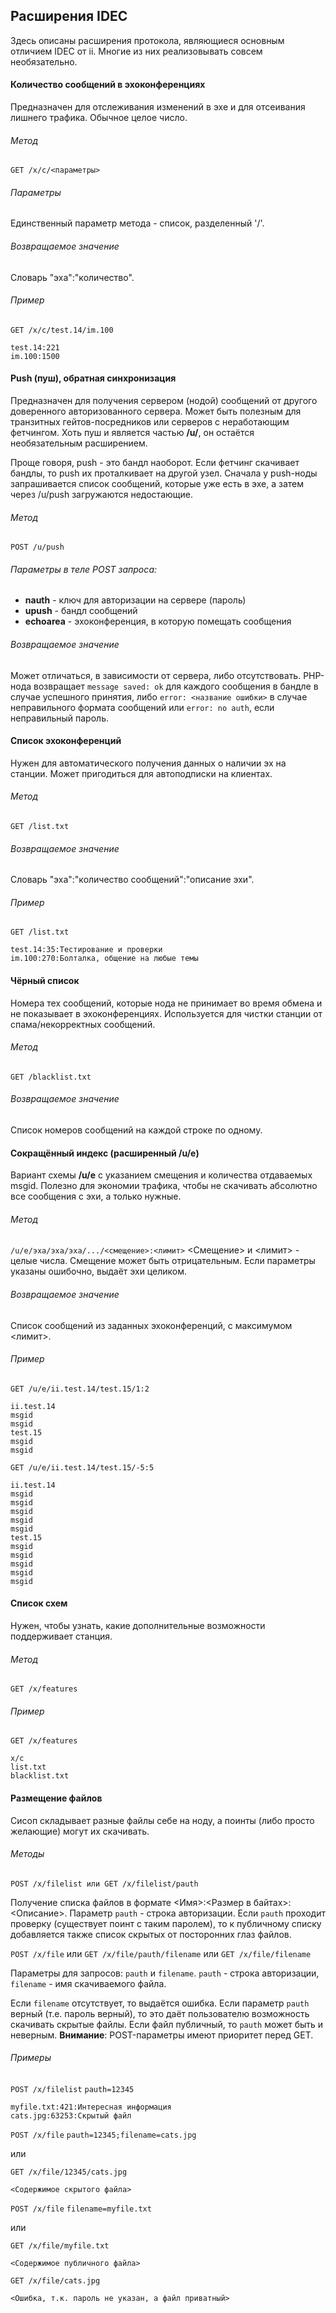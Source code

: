 ## Расширения IDEC

Здесь описаны расширения протокола, являющиеся основным отличием IDEC от ii. Многие из них реализовывать совсем необязательно.

#### Количество сообщений в эхоконференциях

Предназначен для отслеживания изменений в эхе и для отсеивания лишнего трафика. Обычное целое число.

###### Метод
`GET /x/с/<параметры>`

###### Параметры
Единственный параметр метода - список, разделенный '/'.

###### Возвращаемое значение
Словарь "эха":"количество".

###### Пример
`GET /x/c/test.14/im.100`

```
test.14:221
im.100:1500
```

#### Push (пуш), обратная синхронизация
Предназначен для получения сервером (нодой) сообщений от другого доверенного авторизованного сервера. Может быть полезным для транзитных гейтов-посредников или серверов с неработающим фетчингом. Хоть пуш и является частью **/u/**, он остаётся необязательным расширением.

Проще говоря, push - это бандл наоборот. Если фетчинг скачивает бандлы, то push их проталкивает на другой узел. Сначала у push-ноды запрашивается список сообщений, которые уже есть в эхе, а затем через /u/push загружаются недостающие. 

###### Метод
`POST /u/push`

###### Параметры в теле POST запроса:
* **nauth** - ключ для авторизации на сервере (пароль)
* **upush** - бандл сообщений
* **echoarea** - эхоконференция, в которую помещать сообщения

###### Возвращаемое значение
Может отличаться, в зависимости от сервера, либо отсутствовать. PHP-нода возвращает `message saved: ok` для каждого сообщения в бандле в случае успешного принятия, либо `error: <название ошибки>` в случае неправильного формата сообщений или `error: no auth`, если неправильный пароль.

#### Список эхоконференций
Нужен для автоматического получения данных о наличии эх на станции. Может пригодиться для автоподписки на клиентах.

###### Метод
`GET /list.txt`

###### Возвращаемое значение
Словарь "эха":"количество сообщений":"описание эхи".

###### Пример
`GET /list.txt`
```
test.14:35:Тестирование и проверки
im.100:270:Болталка, общение на любые темы
```

#### Чёрный список
Номера тех сообщений, которые нода не принимает во время обмена и не показывает в эхоконференциях. Используется для чистки станции от спама/некорректных сообщений.

###### Метод
`GET /blacklist.txt`

###### Возвращаемое значение
Список номеров сообщений на каждой строке по одному.

#### Сокращённый индекс (расширенный /u/e)
Вариант схемы **/u/e** с указанием смещения и количества отдаваемых msgid. Полезно для экономии трафика, чтобы не скачивать абсолютно все сообщения с эхи, а только нужные.

###### Метод
`/u/e/эха/эха/эха/.../<смещение>:<лимит>`
<Смещение> и <лимит> - целые числа. Смещение может быть отрицательным. Если параметры указаны ошибочно, выдаёт эхи целиком.

###### Возвращаемое значение
Список сообщений из заданных эхоконференций, с максимумом <лимит>.

###### Пример

`GET /u/e/ii.test.14/test.15/1:2`

```
ii.test.14
msgid
msgid
test.15
msgid
msgid
```

`GET /u/e/ii.test.14/test.15/-5:5`

```
ii.test.14
msgid
msgid
msgid
msgid
msgid
test.15
msgid
msgid
msgid
msgid
msgid
```

#### Список схем

Нужен, чтобы узнать, какие дополнительные возможности поддерживает станция.

###### Метод

`GET /x/features`

###### Пример

`GET /x/features`

```
x/c
list.txt
blacklist.txt
```

#### Размещение файлов

Сисоп складывает разные файлы себе на ноду, а поинты (либо просто желающие) могут их скачивать.

###### Методы

`POST /x/filelist или GET /x/filelist/pauth`

Получение списка файлов в формате <Имя>:<Размер в байтах>:<Описание>. Параметр `pauth` - строка авторизации. Если `pauth` проходит проверку (существует поинт с таким паролем), то к публичному списку добавляется также список скрытых от посторонних глаз файлов.

`POST /x/file` или `GET /x/file/pauth/filename` или `GET /x/file/filename`

Параметры для запросов: `pauth` и `filename`. `pauth` - строка авторизации, `filename` - имя скачиваемого файла.

Если `filename` отсутствует, то выдаётся ошибка. Если параметр `pauth` верный (т.е. пароль верный), то это даёт пользователю возможность скачивать скрытые файлы. Если файл публичный, то `pauth` может быть и неверным. **Внимание**: POST-параметры имеют приоритет перед GET.

###### Примеры
`POST /x/filelist`
`pauth=12345`
```
myfile.txt:421:Интересная информация
cats.jpg:63253:Скрытый файл
```

`POST /x/file`
`pauth=12345;filename=cats.jpg`

или

`GET /x/file/12345/cats.jpg`

`<Содержимое скрытого файла>`

`POST /x/file`
`filename=myfile.txt`

или

`GET /x/file/myfile.txt`

`<Содержимое публичного файла>`

`GET /x/file/cats.jpg`

`<Ошибка, т.к. пароль не указан, а файл приватный>`